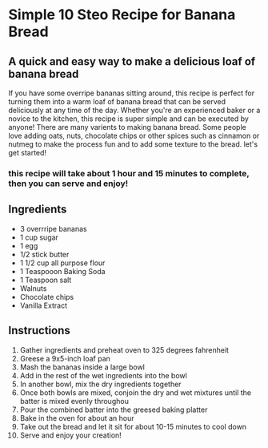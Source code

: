 # Simple 10 Steo Recipe for Banana Bread

## A quick and easy way to make a delicious loaf of banana bread 

If you have some overripe bananas sitting around, this recipe is perfect for turning them into a warm loaf of banana bread that can be served deliciously at any time of the day.
Whether you're an experienced baker or a novice to the kitchen, this recipe is super simple and can be executed by anyone! There are many varients to making banana bread.
Some people love adding oats, nuts, chocolate chips or other spices such as cinnamon or nutmeg to make the process fun and to add some texture to the bread.
let's get started!

### this recipe will take about 1 hour and 15 minutes to complete, then you can serve and enjoy!

## Ingredients
- 3 overrripe bananas 
- 1 cup sugar 
- 1 egg
- 1/2 stick butter
- 1 1/2 cup all purpose flour 
- 1 Teaspooon Baking Soda 
- 1 Teaspoon salt 
- Walnuts
- Chocolate chips 
- Vanilla Extract 

## Instructions
1. Gather ingredients and preheat oven to 325 degrees fahrenheit 
2. Greese a 9x5-inch loaf pan
3. Mash the bananas inside a large bowl
4.  Add in the rest of the wet ingredients into the bowl
5. In another bowl, mix the dry ingredients together
6. Once both bowls are mixed, conjoin the dry and wet mixtures until the batter is mixed evenly throughou
7. Pour the combined batter into the greesed baking platter
8. Bake in the oven for about an hour
9. Take out the bread and let it sit for about 10-15 minutes to cool down
10. Serve and enjoy your creation!


